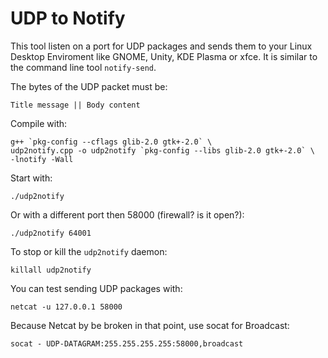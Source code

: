 # UDP to Notify

This tool listen on a port for UDP packages and sends them to your
Linux Desktop Enviroment like GNOME, Unity, KDE Plasma or xfce.
It is similar to the command line tool `notify-send`.

The bytes of the UDP packet must be:

    Title message || Body content

Compile with:

    g++ `pkg-config --cflags glib-2.0 gtk+-2.0` \
    udp2notify.cpp -o udp2notify `pkg-config --libs glib-2.0 gtk+-2.0` \
    -lnotify -Wall

Start with:

    ./udp2notify

Or with a different port then 58000 (firewall? is it open?):

    ./udp2notify 64001

To stop or kill the `udp2notify` daemon:

    killall udp2notify

You can test sending UDP packages with:

    netcat -u 127.0.0.1 58000

Because Netcat by be broken in that point, use socat for Broadcast:

    socat - UDP-DATAGRAM:255.255.255.255:58000,broadcast
